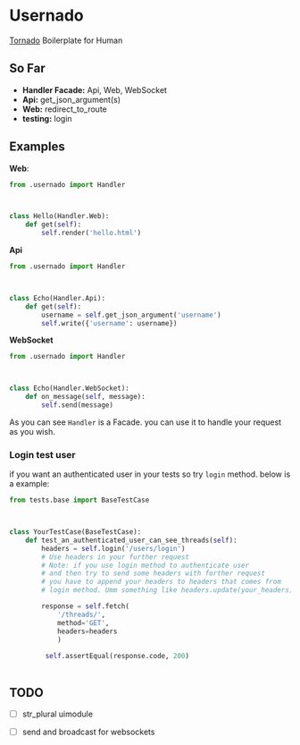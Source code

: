 # Usernado

[Tornado](https://www.tornadoweb.org/en/stable/) Boilerplate for Human 

## So Far

* **Handler Facade:** Api, Web, WebSocket
* **Api:** get_json_argument(s)
* **Web:** redirect_to_route
* **testing:** login



## Examples

**Web**:

```python
from .usernado import Handler



class Hello(Handler.Web):
    def get(self):
        self.render('hello.html')
```



**Api**

```python
from .usernado import Handler



class Echo(Handler.Api):
    def get(self):
        username = self.get_json_argument('username')
        self.write({'username': username})
```



**WebSocket**

```python
from .usernado import Handler



class Echo(Handler.WebSocket):
    def on_message(self, message):
        self.send(message)
```



As you can see `Handler` is a Facade. you can use it to handle your request as you wish.



### Login test user

if you want an authenticated user in your tests so try `login` method. below is a example:

```python
from tests.base import BaseTestCase



class YourTestCase(BaseTestCase):
    def test_an_authenticated_user_can_see_threads(self):
        headers = self.login('/users/login')
        # Use headers in your further request
        # Note: if you use login method to authenticate user
        # and then try to send some headers with forther request
        # you have to append your headers to headers that comes from
        # login method. Umm something like headers.update(your_headers).

        response = self.fetch(
            '/threads/',
            method='GET',
            headers=headers
            )
        
         self.assertEqual(response.code, 200)
         
```



## TODO

- [ ] str_plural uimodule
- [ ] send and broadcast for websockets


